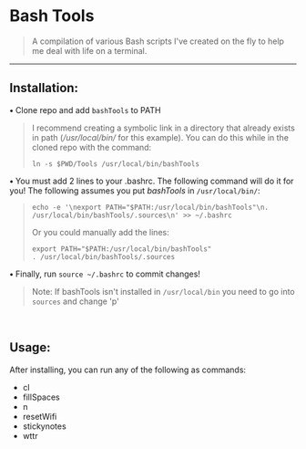 # Bash Tools

> A compilation of various Bash scripts I've created on the fly to help me deal with life on a terminal.

***

## Installation:

**&bull;** Clone repo and add `bashTools` to PATH
> I recommend creating a symbolic link in a directory that already exists in path (*/usr/local/bin/* for this example). You can do this while in the cloned repo with the command:
>```
>ln -s $PWD/Tools /usr/local/bin/bashTools
>```

**&bull;** You must add 2 lines to your .bashrc. The following command will do it for you! The following assumes you put *bashTools* in `/usr/local/bin/`:
> ```
> echo -e '\nexport PATH="$PATH:/usr/local/bin/bashTools"\n. /usr/local/bin/bashTools/.sources\n' >> ~/.bashrc
> ```
>
> Or you could manually add the lines:
>
> ```
> export PATH="$PATH:/usr/local/bin/bashTools"
> . /usr/local/bin/bashTools/.sources
> ```

**&bull;** Finally, run `source ~/.bashrc` to commit changes!

> Note: If bashTools isn't installed in `/usr/local/bin` you need to go into `sources` and change 'p'

<br/>

## Usage:

After installing, you can run any of the following as commands:
* cl
* fillSpaces
* n
* resetWifi
* stickynotes
* wttr
